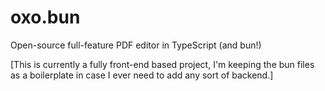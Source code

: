 # oxo.bun
Open-source full-feature PDF editor in TypeScript (and bun!)

[This is currently a fully front-end based project, I'm keeping the bun files as a boilerplate in case I ever need to add any sort of backend.]